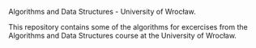Algorithms and Data Structures - University of Wrocław.

This repository contains some of the algorithms for excercises from the Algorithms and Data Structures course at the University of Wrocław.
